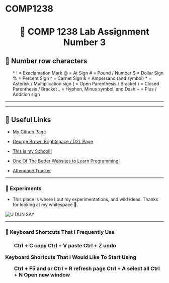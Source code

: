 # COMP1238
<!DOCTYPE html>
<html lang="en-US">
  <head>

  </head>
  <body>
<h1 align="center">
  📂 COMP 1238 Lab Assignment Number 3
</h1>

<h2>🔢 Number row characters</h2>

<ul>
 
  <il>* ! = Exaclamation Mark </il>
  <il>@ = At Sign</il>
  <il>\# = Pound / Number</il>
  <il>$ = Dollar Sign</il>
  <il>% = Percent Sign</il>
  <il>^ = Carnet Sign</il>
  <il>& = Ampersand (and symbol)</il>
  <il>\* = Asterisk / Multiplication sign</il>
  <il>( = Open Parenthesis / Bracket</il>
  <il>) = Closed Parenthesis / Bracket</il>
  <il>_ = Hyphen, Minus symbol, and Dash</il>
  <il>\+ = Plus / Addition sign</il>
</ul>

<hr>
<hr>

<h2>🔗 Useful Links</h2>

* [My Github Page](https://github.com/ravioleye)

* [George Brown Brightspace / D2L Page](https://www.georgebrown.ca/teaching-and-learning-exchange/educational-technology/d2l-brightspace)

* [This is my School!!](https://www.georgebrown.ca/)

* [One Of The Better Websites to Learn Programming!](https://www.w3schools.com/)

* [Attendace Tracker](https://app.atklass.com/login)


<hr>

<h3>  💭 Experiments</h3>
<p>

  * This place is where I put my experimentations, and wild ideas. Thanks for looking at my whitespace 🦀.
  
  
  
  </p>

  ![U DUN SAY](https://i.pinimg.com/736x/bd/71/fc/bd71fcbb1791333b3ded1c23627f6fc7.jpg)




<hr>

<h3>💬 Keyboard Shortcuts That I Frequently Use<h3>

<p>

<ul>
  <il>Ctrl + C copy</il>
  <il>Ctrl + V paste</il>
  <il>Ctrl + Z undo</il>
</ul>



<p>Keyboard Shortcuts That I Would Like To Start Using</p>

<ul>
  <il>Ctrl + F5 and or Ctrl + R refresh page</il>
  <il>Ctrl + A select all</il>
  <il>Ctrl + N Open new window</il>
</ul>

</p>

</body>
</html>


